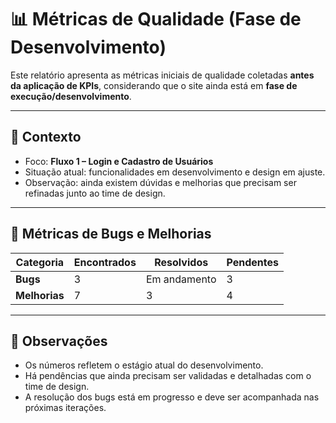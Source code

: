 # 📊 Métricas de Qualidade (Fase de Desenvolvimento)

Este relatório apresenta as métricas iniciais de qualidade coletadas **antes da aplicação de KPIs**, considerando que o site ainda está em **fase de execução/desenvolvimento**.  

---

## 🔹 Contexto
- Foco: **Fluxo 1 – Login e Cadastro de Usuários**  
- Situação atual: funcionalidades em desenvolvimento e design em ajuste.  
- Observação: ainda existem dúvidas e melhorias que precisam ser refinadas junto ao time de design.  

---

## 🔹 Métricas de Bugs e Melhorias

| Categoria   | Encontrados | Resolvidos     | Pendentes |
|-------------|-------------|----------------|-----------|
| **Bugs**    | 3           | Em andamento   | 3         |
| **Melhorias** | 7         | 3              | 4         |

---

## 📌 Observações
- Os números refletem o estágio atual do desenvolvimento.  
- Há pendências que ainda precisam ser validadas e detalhadas com o time de design.  
- A resolução dos bugs está em progresso e deve ser acompanhada nas próximas iterações.  
